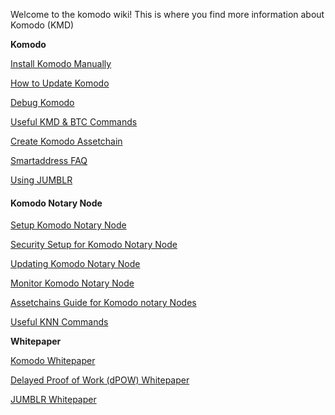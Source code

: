 Welcome to the komodo wiki! This is where you find more information about Komodo (KMD)

**Komodo**

[Install Komodo Manually](https://github.com/KomodoPlatform/komodo/wiki/Installing-Komodo-Manually)

[How to Update Komodo](https://github.com/KomodoPlatform/komodo/wiki/How-to-update-Komodo)

[Debug Komodo](https://github.com/KomodoPlatform/komodo/wiki/Debug-Komodo)

[Useful KMD & BTC Commands](https://github.com/KomodoPlatform/komodo/wiki/Common-Useful-Komodo-and-Bitcoin-commands)

[Create Komodo Assetchain](https://github.com/KomodoPlatform/komodo/wiki/Creating-New-Assetchain)

[Smartaddress FAQ](https://github.com/KomodoPlatform/komodo/wiki/FAQ-for-smartaddresses)

[Using JUMBLR](https://github.com/KomodoPlatform/komodo/wiki/Using-JUMBLR)

#### Komodo Notary Node

[Setup Komodo Notary Node](https://github.com/KomodoPlatform/komodo/wiki/Setup-Komodo-Notary-Node)

[Security Setup for Komodo Notary Node](https://github.com/KomodoPlatform/komodo/wiki/Standard-Security-Setup-for-Nodes)

[Updating Komodo Notary Node](https://github.com/KomodoPlatform/komodo/wiki/Updating-notary-node-in-few-lessons)

[Monitor Komodo Notary Node](https://github.com/KomodoPlatform/komodo/wiki/Monitor-your-Komodo-Notary-Node)

[Assetchains Guide for Komodo notary Nodes](https://github.com/KomodoPlatform/komodo/wiki/Assetchains-Guide-for-Notary-Nodes)

[Useful KNN Commands](https://github.com/KomodoPlatform/komodo/wiki/Useful-commands-KNN)

**Whitepaper**

[Komodo Whitepaper](https://www.komodoplatform.com/en/whitepaper/2018-02-14-Komodo-White-Paper-Full.pdf)

[Delayed Proof of Work (dPOW) Whitepaper](https://github.com/KomodoPlatform/komodo/wiki/Delayed-Proof-of-Work-(dPoW)-Whitepaper)

[JUMBLR Whitepaper](https://github.com/KomodoPlatform/komodo/wiki/JUMBLR-Whitepaper)

